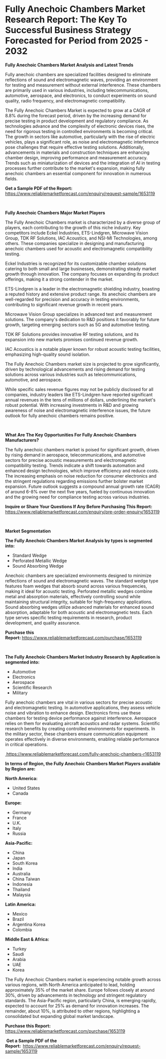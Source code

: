 <p><h1>Fully Anechoic Chambers Market Research Report: The Key To Successful Business Strategy Forecasted for Period from 2025 - 2032</h1></p><p><strong>Fully Anechoic Chambers Market Analysis and Latest Trends</strong></p>
<p><p>Fully anechoic chambers are specialized facilities designed to eliminate reflections of sound and electromagnetic waves, providing an environment for testing and measurement without external interference. These chambers are primarily used in various industries, including telecommunications, automotive, aerospace, and electronics, to conduct experiments on sound quality, radio frequency, and electromagnetic compatibility.</p><p>The Fully Anechoic Chambers Market is expected to grow at a CAGR of 8.8% during the forecast period, driven by the increasing demand for precise testing in product development and regulatory compliance. As technologies advance and the complexity of electronic devices rises, the need for rigorous testing in controlled environments is becoming critical. The growth in sectors like automotive, particularly with the rise of electric vehicles, plays a significant role, as noise and electromagnetic interference pose challenges that require effective testing solutions. Additionally, advancements in materials and construction techniques are enhancing chamber design, improving performance and measurement accuracy. Trends such as miniaturization of devices and the integration of AI in testing processes further contribute to the market's expansion, making fully anechoic chambers an essential component for innovation in numerous fields.</p></p>
<p><strong>Get a Sample PDF of the Report:&nbsp;</strong> <a href="https://www.reliablemarketforecast.com/enquiry/request-sample/1653119?utm_campaign=3218&utm_medium=2&utm_source=Github&utm_content=ia&utm_term=18042025&utm_id=fully-anechoic-chambers">https://www.reliablemarketforecast.com/enquiry/request-sample/1653119</a></p>
<p>&nbsp;</p>
<p><strong>Fully Anechoic Chambers Major Market Players</strong></p>
<p><p>The Fully Anechoic Chambers market is characterized by a diverse group of players, each contributing to the growth of this niche industry. Key competitors include Eckel Industries, ETS-Lindgren, Microwave Vision Group, TDK RF Solutions, IAC Acoustics, and NSI-MI Technologies, among others. These companies specialize in designing and manufacturing anechoic chambers used for acoustic and electromagnetic compatibility testing.</p><p>Eckel Industries is recognized for its customizable chamber solutions catering to both small and large businesses, demonstrating steady market growth through innovation. The company focuses on expanding its product offerings, making it a strong contender in the market.</p><p>ETS-Lindgren is a leader in the electromagnetic shielding industry, boasting a reputed history and extensive product range. Its anechoic chambers are well-regarded for precision and accuracy in testing environments, contributing to significant revenue growth in recent years. </p><p>Microwave Vision Group specializes in advanced test and measurement solutions. The company's dedication to R&D positions it favorably for future growth, targeting emerging sectors such as 5G and automotive testing.</p><p>TDK RF Solutions provides innovative RF testing solutions, and its expansion into new markets promises continued revenue growth. </p><p>IAC Acoustics is a notable player known for robust acoustic testing facilities, emphasizing high-quality sound isolation.</p><p>The Fully Anechoic Chambers market size is projected to grow significantly, driven by technological advancements and rising demand for testing solutions across various industries such as telecommunications, automotive, and aerospace.</p><p>While specific sales revenue figures may not be publicly disclosed for all companies, industry leaders like ETS-Lindgren have reported significant annual revenues in the tens of millions of dollars, underlining the market's robust potential. With increasing investments in R&D and growing awareness of noise and electromagnetic interference issues, the future outlook for fully anechoic chambers remains positive.</p></p>
<p>&nbsp;</p>
<p><strong>What Are The Key Opportunities For Fully Anechoic Chambers Manufacturers?</strong></p>
<p><p>The fully anechoic chambers market is poised for significant growth, driven by rising demand in aerospace, telecommunications, and automotive sectors for precise acoustic measurements and electromagnetic compatibility testing. Trends indicate a shift towards automation and enhanced design technologies, which improve efficiency and reduce costs. The increasing emphasis on noise reduction for consumer electronics and the stringent regulations regarding emissions further bolster market expansion. Future outlook suggests a compound annual growth rate (CAGR) of around 6-8% over the next five years, fueled by continuous innovation and the growing need for compliance testing across various industries.</p></p>
<p><strong>Inquire or Share Your Questions If Any Before Purchasing This Report:</strong> <a href="https://www.reliablemarketforecast.com/enquiry/pre-order-enquiry/1653119?utm_campaign=3218&utm_medium=2&utm_source=Github&utm_content=ia&utm_term=18042025&utm_id=fully-anechoic-chambers">https://www.reliablemarketforecast.com/enquiry/pre-order-enquiry/1653119</a></p>
<p>&nbsp;</p>
<p><strong>Market Segmentation</strong></p>
<p><strong>The Fully Anechoic Chambers Market Analysis by types is segmented into:</strong></p>
<p><ul><li>Standard Wedge</li><li>Perforated Metallic Wedge</li><li>Sound Absorbing Wedge</li></ul></p>
<p><p>Anechoic chambers are specialized environments designed to minimize reflections of sound and electromagnetic waves. The standard wedge type features foam wedges that absorb sound across various frequencies, making it ideal for acoustic testing. Perforated metallic wedges combine metal and absorption materials, effectively controlling sound while maintaining structural integrity, suitable for high-frequency applications. Sound absorbing wedges utilize advanced materials for enhanced sound absorption, adaptable for both acoustic and electromagnetic tests. Each type serves specific testing requirements in research, product development, and quality assurance.</p></p>
<p><strong>Purchase this Report:&nbsp;</strong><a href="https://www.reliablemarketforecast.com/purchase/1653119?utm_campaign=3218&utm_medium=2&utm_source=Github&utm_content=ia&utm_term=18042025&utm_id=fully-anechoic-chambers">https://www.reliablemarketforecast.com/purchase/1653119</a></p>
<p>&nbsp;</p>
<p><strong>The Fully Anechoic Chambers Market Industry Research by Application is segmented into:</strong></p>
<p><ul><li>Automotive</li><li>Electronics</li><li>Aerospace</li><li>Scientific Research</li><li>Military</li></ul></p>
<p><p>Fully anechoic chambers are vital in various sectors for precise acoustic and electromagnetic testing. In automotive applications, they assess vehicle noise and vibration to enhance design. Electronics firms use these chambers for testing device performance against interference. Aerospace relies on them for evaluating aircraft acoustics and radar systems. Scientific research benefits by creating controlled environments for experiments. In the military sector, these chambers ensure communication equipment operates effectively in diverse environments, enabling reliable performance in critical operations.</p></p>
<p><a href="https://www.reliablemarketforecast.com/fully-anechoic-chambers-r1653119?utm_campaign=3218&utm_medium=2&utm_source=Github&utm_content=ia&utm_term=18042025&utm_id=fully-anechoic-chambers">&nbsp;https://www.reliablemarketforecast.com/fully-anechoic-chambers-r1653119</a></p>
<p><strong>In terms of Region, the Fully Anechoic Chambers Market Players available by Region are:</strong></p>
<p>
    <p> <strong> North America: </strong>
        <ul>
            <li>United States</li>
            <li>Canada</li>
        </ul>
        </p> 
    <p> <strong> Europe: </strong>
        <ul>
            <li>Germany</li>
            <li>France</li>
            <li>U.K.</li>
            <li>Italy</li>
            <li>Russia</li>
        </ul>
        </p> 
    <p> <strong> Asia-Pacific: </strong>
        <ul>
            <li>China</li>
            <li>Japan</li>
            <li>South Korea</li>
            <li>India</li>
            <li>Australia</li>
            <li>China Taiwan</li>
            <li>Indonesia</li>
            <li>Thailand</li>
            <li>Malaysia</li>
        </ul>
        </p> 
    <p> <strong> Latin America: </strong>
        <ul>
            <li>Mexico</li>
            <li>Brazil</li>
            <li>Argentina Korea</li>
            <li>Colombia</li>
        </ul>
        </p> 
    <p> <strong> Middle East & Africa: </strong>
        <ul>
            <li>Turkey</li>
            <li>Saudi</li>
            <li>Arabia</li>
            <li>UAE</li>
            <li>Korea</li>
        </ul>
    </p>
    </p>
<p><p>The Fully Anechoic Chambers market is experiencing notable growth across various regions, with North America anticipated to lead, holding approximately 35% of the market share. Europe follows closely at around 30%, driven by advancements in technology and stringent regulatory standards. The Asia-Pacific region, particularly China, is emerging rapidly, expected to account for 25% as demand for innovation increases. The remainder, about 10%, is attributed to other regions, highlighting a consolidated but expanding global market landscape.</p></p>
<p><strong>Purchase this Report: </strong><a href="https://www.reliablemarketforecast.com/purchase/1653119?utm_campaign=3218&utm_medium=2&utm_source=Github&utm_content=ia&utm_term=18042025&utm_id=fully-anechoic-chambers">https://www.reliablemarketforecast.com/purchase/1653119</a></p>
<p>&nbsp;<strong>Get a Sample PDF of the Report:&nbsp;&nbsp;</strong><a href="https://www.reliablemarketforecast.com/enquiry/request-sample/1653119?utm_campaign=3218&utm_medium=2&utm_source=Github&utm_content=ia&utm_term=18042025&utm_id=fully-anechoic-chambers">https://www.reliablemarketforecast.com/enquiry/request-sample/1653119</a></p>
<p><strong></strong></p>
<p><p></p><p></p><p></p></p>